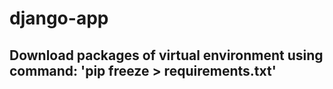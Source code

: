 # django-app


## Download packages of virtual environment using command: 'pip freeze > requirements.txt'



